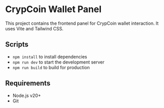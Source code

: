 # CrypCoin Wallet Panel

This project contains the frontend panel for CrypCoin wallet interaction. It uses Vite and Tailwind CSS.

## Scripts

- `npm install` to install dependencies
- `npm run dev` to start the development server
- `npm run build` to build for production

## Requirements

- Node.js v20+
- Git
